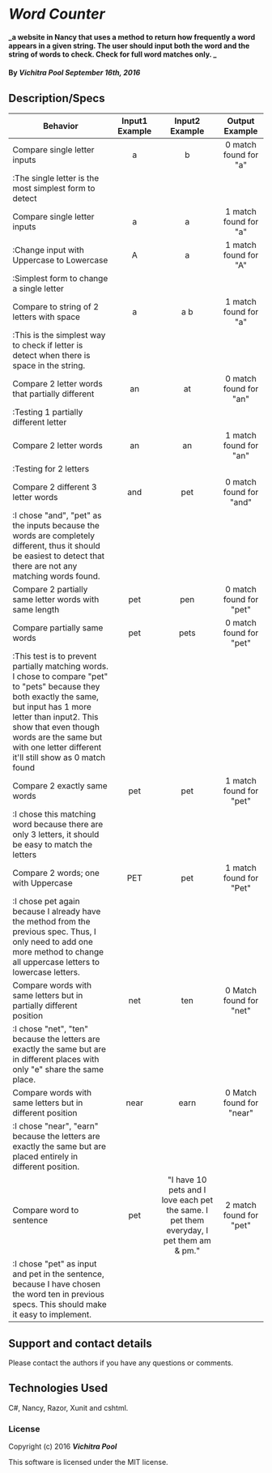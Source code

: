 # _Word Counter_

#### _a website in Nancy that uses a method to return how frequently a word appears in a given string. The user should input both the word and the string of words to check. Check for full word matches only. _

#### By _**Vichitra Pool September 16th, 2016**_

## Description/Specs

| Behavior     | Input1 Example | Input2 Example |Output Example  |
| ------------- |:-------------:| :-----:| :-----:|
|Compare single letter inputs | a | b | 0 match found for "a"
|:The single letter is the most simplest form to detect|
|Compare single letter inputs | a | a | 1 match found for "a"
|:Change input with Uppercase to Lowercase | A | a | 1 match found for "A"
|:Simplest form to change a single letter
|Compare to string of 2 letters with space | a | a b | 1 match found for "a"
|:This is the simplest way to check if letter is detect when there is space in the string.
|Compare 2 letter words that partially different | an | at | 0 match found for "an"
|:Testing 1 partially different letter
|Compare 2 letter words | an | an | 1 match found for "an"
|:Testing for 2 letters
|Compare 2 different 3 letter words | and | pet | 0 match found for "and"
|:I chose "and", "pet" as the inputs because the words are completely different, thus it should be easiest to detect that there are not any matching words found.
|Compare 2 partially same letter words with same length | pet | pen | 0 match found for "pet"
|Compare partially same words | pet | pets | 0 match found for "pet"
|:This test is to prevent partially matching words. I chose to compare "pet" to "pets" because they both exactly the same, but input has 1 more letter than input2. This show that even though words are the same but with one letter different it'll still show as 0 match found
|Compare 2 exactly same words | pet | pet | 1 match found for "pet"
|:I chose this matching word because there are only 3 letters, it should be easy to match the letters
|Compare 2 words; one with Uppercase| PET | pet | 1 match found for "Pet"
|:I chose pet again because I already have the method from the previous spec. Thus, I only need to add one more method to change all uppercase letters to lowercase letters.
|Compare words with same letters but in partially different position| net | ten | 0 Match found for "net"
|:I chose "net", "ten" because the letters are exactly the same but are in different places with only "e" share the same place.
|Compare words with same letters but in different position | near | earn | 0 Match found for "near"
|:I chose "near", "earn" because the letters are exactly the same but are placed entirely in different position.
|Compare word to sentence | pet | "I have 10 pets and I love each pet the same. I pet them everyday, I pet them am & pm." | 2 match found for "pet"
|:I chose "pet" as input and pet in the sentence, because I have chosen the word ten in previous specs. This should make it easy to implement.





## Support and contact details

Please contact the authors if you have any questions or comments.

## Technologies Used

C#, Nancy, Razor, Xunit and cshtml.

### License

Copyright (c) 2016 **_Vichitra Pool_**

This software is licensed under the MIT license.
